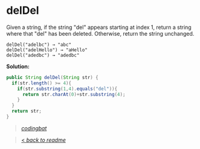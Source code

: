 # delDel

Given a string, if the string "del" appears starting at index 1, return a string where that "del" has been deleted. Otherwise, return the string unchanged.

```
delDel("adelbc") → "abc"
delDel("adelHello") → "aHello"
delDel("adedbc") → "adedbc"
```

**Solution:**

```java
public String delDel(String str) {
  if(str.length() >= 4){
    if(str.substring(1,4).equals("del")){
      return str.charAt(0)+str.substring(4);
    }
  }
  return str;
}
```

> _[codingbat](http://codingbat.com/prob/p100905)_

> [< _back to readme_](/README.md)